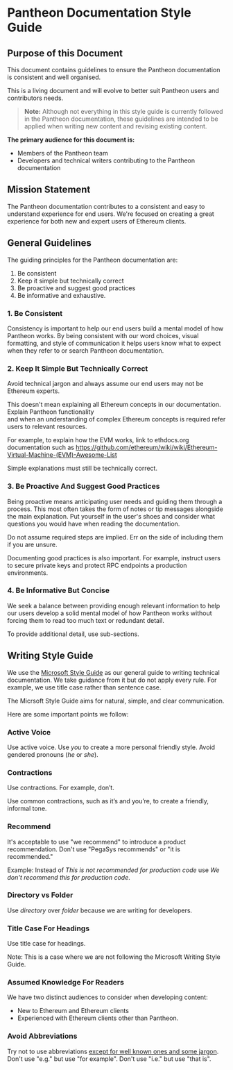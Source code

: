 # Pantheon Documentation Style Guide

## Purpose of this Document

This document contains guidelines to ensure the Pantheon documentation is consistent and well organised.

This is a living document and will evolve to better suit Pantheon users and contributors needs.

> **Note:** Although not everything in this style guide is currently followed in the Pantheon 
documentation, these guidelines are intended to be applied when writing new content and revising 
existing content.

**The primary audience for this document is:**

*   Members of the Pantheon team
*   Developers and technical writers contributing to the Pantheon documentation

## Mission Statement

The Pantheon documentation contributes to a consistent and easy to understand experience for end users.
We're focused on creating a great experience for both new and expert users of Ethereum clients.

## General Guidelines

The guiding principles for the Pantheon documentation are: 
1. Be consistent
1. Keep it simple but technically correct
1. Be proactive and suggest good practices
1. Be informative and exhaustive.

### 1. Be Consistent

Consistency is important to help our end users build a mental model of how Pantheon works.
By being consistent with our word choices, visual formatting, and style of communication it helps 
users know what to expect when they refer to or search Pantheon documentation.  

### 2. Keep It Simple But Technically Correct

Avoid technical jargon and always assume our end users may not be Ethereum experts.

This doesn't mean explaining all Ethereum concepts in our documentation. Explain Pantheon functionality  
and when an understanding of complex Ethereum concepts is required refer users to relevant resources.

For example, to explain how the EVM works, link to ethdocs.org documentation such as 
https://github.com/ethereum/wiki/wiki/Ethereum-Virtual-Machine-(EVM)-Awesome-List

Simple explanations must still be technically correct.

### 3. Be Proactive And Suggest Good Practices

Being proactive means anticipating user needs and guiding them through a process.
This most often takes the form of notes or tip messages alongside the main explanation.
Put yourself in the user's shoes and consider what questions you would have when reading the documentation.

Do not assume required steps are implied. Err on the side of including them if you are unsure. 

Documenting good practices is also important.
For example, instruct users to secure private keys and protect RPC endpoints a production environments. 

### 4. Be Informative But Concise 

We seek a balance between providing enough relevant information to help our users develop a solid 
mental model of how Pantheon works without forcing them to read too much text or redundant detail.

To provide additional detail, use sub-sections.

## Writing Style Guide

We use the [Microsoft Style Guide](https://docs.microsoft.com/en-us/style-guide/welcome/) as our general guide 
to writing technical documentation.
We take guidance from it but do not apply every rule.
For example, we use title case rather than sentence case.

The Micrsoft Style Guide aims for natural, simple, and clear communication.

Here are some important points we follow:
 
### Active Voice
Use active voice. Use _you_ to create a more personal friendly style. Avoid gendered pronouns (_he_ or _she_).

### Contractions
Use contractions. For example, don’t.

Use common contractions, such as it’s and you’re, to create a friendly, informal tone.

### Recommend
It's acceptable to use "we recommend" to introduce a product recommendation.
Don't use "PegaSys recommends" or "it is recommended."

Example: Instead of _This is not recommended for production code_ use _We don't recommend this for production code_.

### Directory vs Folder 
Use _directory_ over _folder_ because we are writing for developers. 

### Title Case For Headings
Use title case for headings.

Note: This is a case where we are not following the Microsoft Writing Style Guide. 

### Assumed Knowledge For Readers
We have two distinct audiences to consider when developing content:

- New to Ethereum and Ethereum clients
- Experienced with Ethereum clients other than Pantheon.

### Avoid Abbreviations

Try not to use abbreviations [except for well known ones and some jargon](MKDOCS-MARKDOWN-GUIDE.md#abbreviations).
Don't use "e.g." but use "for example".
Don't use "i.e." but use "that is".